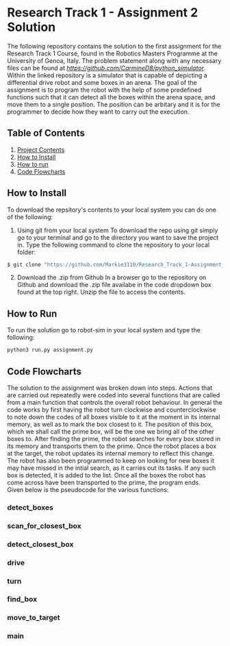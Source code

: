 Research Track 1 - Assignment 2 Solution
================================
The following repository contains the solution to the first assignment for the Research Track 1 Course, found in the Robotics Masters Programme at the University of Genoa, Italy. The problem statement along with any 
necessary files can be found at *https://github.com/CarmineD8/python_simulator*. Within the linked repository is a simulator that is capable of depicting a differential drive robot and some boxes in an arena. The goal 
of the assignment is to program the robot with the help of some predefined functions such that it can detect all the boxes within the arena space, and move them to a single position. The position can be arbitary and it 
is for the programmer to decide how they want to carry out the execution.

Table of Contents
----------------------
1. [Project Contents]()
2. [How to Install]()
3. [How to run]()
5. [Code Flowcharts]()

How to Install
----------------------
To download the repsitory's contents to your local system you can do one of the following:

1. Using git from your local system
To download the repo using git simply go to your terminal and go to the directory you want to save the project in. Type the following command to clone the repository to your local folder:
```bash
$ git clone "https://github.com/Markie3110/Research_Track_1-Assignment_2.git"
```

2. Download the .zip from Github
In a browser go to the repository on Github and download the .zip file availabe in the code dropdown box found at the top right. Unzip the file to access the contents.

How to Run
----------------------
To run the solution go to robot-sim in your local system and type the following:
```bash
python3 run.py assignment.py
```

Code Flowcharts
----------------------
The solution to the assignment was broken down into steps. Actions that are carried out repeatedly were coded into several functions that are called from a main function that controls the overall robot behaviour. In general the code works by first having the robot turn clockwise and counterclockwise to note down the codes of all boxes visible to it at the moment in its internal memory, as well as to mark the box closest to it. The position of this box, which we shall call the prime box, will be the one we bring all of the other boxes to. After finding the prime, the robot searches for every box stored in its memory and transports them to the prime. Once the robot places a box at the target, the robot updates its internal memory to reflect this change. The robot has also been programmed to keep on looking for new boxes it may have missed in the intial search, as it carries out its tasks. If any such box is detected, it is added to the list. Once all the boxes the robot has come across have been transported to the prime, the program ends.  
Given below is the pseudocode for the various functions:  


### detect_boxes ###



### scan_for_closest_box ###




### detect_closest_box ###
>


### drive ###




### turn ###



### find_box ###



### move_to_target ###



### main ###

